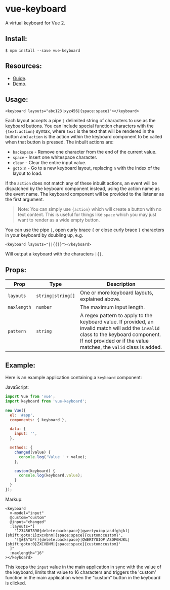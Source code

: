 # vue-keyboard

A virtual keyboard for Vue 2.

## Install:

```
$ npm install --save vue-keyboard
```

## Resources:

* [Guide](https://martywallace.com/projects/vue-keyboard/guide).
* [Demo](http://vue-keyboard.martywallace.com).

## Usage:

``` vue
<keyboard layouts="abc123|xyz456|{space:space}"></keyboard>
```

Each layout accepts a pipe `|` delimited string of characters to use as the keyboard buttons. You can include special function characters with the `{text:action}` syntax, where `text` is the text that will be rendered in the button and `action` is the action within the keyboard component to be called when that button is pressed. The inbuilt actions are:

* `backspace` - Remove one character from the end of the current value.
* `space` - Insert one whitespace character.
* `clear` - Clear the entire input value.
* `goto:n` - Go to a new keyboard layout, replacing `n` with the index of the layout to load.

If the `action` does not match any of these inbuilt actions, an event will be dispatched by the keyboard component instead, using the action name as the event name. The keyboard component will be provided to the listener as the first argument.

> Note: You can simply use `{action}` which will create a button with no text content. This is useful for things like `space` which you may just want to render as a wide empty button.

You can use the pipe `|`, open curly brace `{` or close curly brace `}` characters in your keyboard by doubling up, e.g.

``` vue
<keyboard layouts="||{{}}"></keyboard>
```

Will output a keyboard with the characters `|{}`.

## Props:

<table>
  <thead>
    <tr>
      <th>Prop</th>
      <th>Type</th>
      <th>Description</th>
    </tr>
  </thead>
  <tbody>
    <tr>
      <td><code>layouts</code></td>
      <td><code>string|string[]</code></td>
      <td>One or more keyboard layouts, explained above.</td>
    </tr>
    <tr>
      <td><code>maxlength</code></td>
      <td><code>number</code></td>
      <td>The maximum input length.</td>
    </tr>
    <tr>
      <td><code>pattern</code></td>
      <td><code>string</code></td>
      <td>A regex pattern to apply to the keyboard value. If provided, an invalid match will add the <code>invalid</code> class to the keyboard component. If not provided or if the value matches, the <code>valid</code> class is added.</td>
    </tr>
  </tbody>
</table>


## Example:

Here is an example application containing a `keyboard` component:

JavaScript:

``` javascript
import Vue from 'vue';
import keyboard from 'vue-keyboard';

new Vue({
  el: '#app',
  components: { keyboard },

  data: {
    input: '',
  },

  methods: {
    changed(value) {
      console.log('Value ' + value);
    },

    custom(keyboard) {
      console.log(keyboard.value);
    }
  }
});
```

Markup:

``` vue
<keyboard
  v-model="input"
  @custom="custom"
  @input="changed"
  :layouts="[
    '1234567890{delete:backspace}|qwertyuiop|asdfghjkl|{shift:goto:1}zxcvbnm|{space:space}{custom:custom}',
    '!@#$%^&*(){delete:backspace}|QWERTYUIOP|ASDFGHJKL|{shift:goto:0}ZXCVBNM|{space:space}{custom:custom}'
  ]"
  :maxlength="16"
></keyboard>
```

This keeps the `input` value in the main application in sync with the value of the keyboard, limits that value to 16 characters and triggers the 'custom' function in the main application when the "custom" button in the keyboard is clicked.
